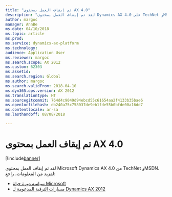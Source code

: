 ```yaml
---
title: "تم إيقاف العمل بمحتوى AX 4.0"
description: "لقد تم إيقاف العمل بمحتوى Dynamics AX 4.0 على TechNet وMSDN."
author: margoc
manager: AnnBe
ms.date: 04/10/2018
ms.topic: article
ms.prod: 
ms.service: dynamics-ax-platform
ms.technology: 
audience: Application User
ms.reviewer: margoc
ms.search.scope: AX 2012
ms.custom: 62303
ms.assetid: 
ms.search.region: Global
ms.author: margoc
ms.search.validFrom: 2018-04-10
ms.dyn365.ops.version: AX 2012
ms.translationtype: HT
ms.sourcegitcommit: 764d4c9049d94ebcd55c61654aa2f4133b35bae6
ms.openlocfilehash: eb240a75c758037de9eb1fde55b0bfde00a16dd7
ms.contentlocale: ar-sa
ms.lasthandoff: 08/08/2018

---
```


# <a name="ax-40-content-that-has-been-retired"></a>تم إيقاف العمل بمحتوى AX 4.0

[!include[banner](../includes/banner.md)]

لقد تم إيقاف العمل بمحتوى Microsoft Dynamics AX 4.0 من TechNet وMSDN. لمزيد من المعلومات، راجع: 

- [سياسة دورة حياة Microsoft](https://support.microsoft.com/en-us/lifecycle/search?alpha=Microsoft%20Dynamics%20AX%204.0) 
- [مسارات الترقية المدعومة لـ Dynamics AX 2012](https://technet.microsoft.com/en-us/library/dd362093.aspx) 

